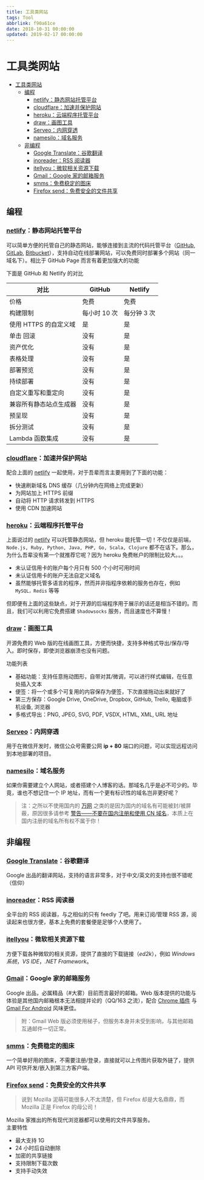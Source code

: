 ```yaml
---
title: 工具类网站
tags: Tool
abbrlink: f90a61ce
date: 2018-10-31 00:00:00
updated: 2019-02-17 00:00:00
---
```


# 工具类网站

- [工具类网站](#工具类网站)
  - [编程](#编程)
    - [netlify：静态网站托管平台](#netlify静态网站托管平台)
    - [cloudflare：加速并保护网站](#cloudflare加速并保护网站)
    - [heroku：云端程序托管平台](#heroku云端程序托管平台)
    - [draw：画图工具](#draw画图工具)
    - [Serveo：内网穿透](#serveo内网穿透)
    - [namesilo：域名服务](#namesilo域名服务)
  - [非编程](#非编程)
    - [Google Translate：谷歌翻译](#google-translate谷歌翻译)
    - [inoreader：RSS 阅读器](#inoreaderrss-阅读器)
    - [itellyou：微软相关资源下载](#itellyou微软相关资源下载)
    - [Gmail：Google 家的邮箱服务](#gmailgoogle-家的邮箱服务)
    - [smms：免费稳定的图床](#smms免费稳定的图床)
    - [Firefox send：免费安全的文件共享](#firefox-send免费安全的文件共享)

## 编程

### [netlify](https://www.netlify.com/)：静态网站托管平台

可以简单方便的托管自己的静态网站，能够连接到主流的代码托管平台（[GitHub](https://github.com), [GitLab](https://gitlab.com), [Bitbucket](https://bitbucket.org)），支持自动在线部署网站，可以免费同时部署多个网站（同一域名下）。相比于 GitHub Page 而言有着更加强大的功能

下面是 GitHub 和 Netlify 的对比

| 对比                   | GitHub       | Netlify     |
| ---------------------- | ------------ | ----------- |
| 价格                   | 免费         | 免费        |
| 构建限制               | 每小时 10 次 | 每分钟 3 次 |
| 使用 HTTPS 的自定义域  | 是           | 是          |
| 单击 回滚              | 没有         | 是          |
| 资产优化               | 没有         | 是          |
| 表格处理               | 没有         | 是          |
| 部署预览               | 没有         | 是          |
| 持续部署               | 没有         | 是          |
| 自定义重写和重定向     | 没有         | 是          |
| 兼容所有静态站点生成器 | 没有         | 是          |
| 预呈现                 | 没有         | 是          |
| 拆分测试               | 没有         | 是          |
| Lambda 函数集成        | 没有         | 是          |

### [cloudflare](https://www.cloudflare.com)：加速并保护网站

配合上面的 [netlify](#netlifyhttpswwwnetlifycom静态网站托管平台) 一起使用，对于吾辈而言主要用到了下面的功能：

- 快速刷新域名 DNS 缓存（几分钟内在网络上完成更新）
- 为网站加上 HTTPS 前缀
- 自动将 HTTP 请求转发到 HTTPS
- 使用 CDN 加速网站

### [heroku](https://www.heroku.com)：云端程序托管平台

上面说过的 [netlify](#netlifyhttpswwwnetlifycom静态网站托管平台) 可以托管静态网站，但 heroku 能托管一切！不仅仅是前端，`Node.js, Ruby, Python, Java, PHP, Go, Scala, Clojure` 都不在话下。那么，为什么吾辈没有第一个就推荐它呢？因为 heroku 免费帐户的限制比较大。。。

- 未认证信用卡的账户每个月只有 500 个小时可用时间
- 未认证信用卡的账户无法自定义域名
- 虽然能够托管多语言的程序，然而并非指程序依赖的服务也存在，例如 `MySQL，Redis` 等等

但即便有上面的这些缺点，对于开源的后端程序用于展示的话还是相当不错的。而且，我们可以利用它免费搭建 `Shadowsocks` 服务，而且速度也不算慢！

### [draw](https://www.draw.io/)：画图工具

开源免费的 Web 版的在线画图工具，方便而快捷，支持多种格式导出/保存/导入。即时保存，即使浏览器崩溃也没有问题。

功能列表

- 基础功能：支持任意拖动图形，自带对其/微调，可以进行样式编辑，在任意处插入文本
- 便签：将一个或多个可复用的内容保存为便签，下次直接拖动出来就好了
- 第三方保存：Google Drive, OneDrive, Dropbox, GitHub, Trello, 电脑或手机设备, 浏览器
- 多格式导出：PNG, JPEG, SVG, PDF, VSDX, HTML, XML, URL 地址

### [Serveo](https://serveo.net)：内网穿透

用于在微信开发时，微信公众号需要公网 **ip + 80** 端口的问题，可以实现远程访问到本地部署的项目。

### [namesilo](https://www.namesilo.com/?rid=ea90147sn)：域名服务

如果你需要建立个人网站，或者搭建个人博客的话。那域名几乎是必不可少的。毕竟，谁也不想记住一个 IP 地址，而有一个更有标识性的域名岂非更好呢？

> 注：之所以不使用国内的 [万网](https://wanwang.aliyun.com/) 之类的是因为国内的域名有可能被封/被屏蔽，原因很多请参考 [警告——不要在国内注册和使用 CN 域名](https://www.williamlong.info/archives/1654.html)，本质上在国内注册的域名所有权不属于你！

## 非编程

### [Google Translate](https://translate.google.com)：谷歌翻译

Google 出品的翻译网站，支持的语言非常多，对于中文/英文的支持也很不错呢（信仰）

### [inoreader](https://www.inoreader.com/)：RSS 阅读器

全平台的 RSS 阅读器，与之相似的只有 feedly 了吧。用来订阅/管理 RSS 源，阅读起来也很方便，基本上免费的套餐便是足够个人使用了。

### [itellyou](https://msdn.itellyou.cn)：微软相关资源下载

方便下载各种微软的相关资源，提供了直接的下载链接（_ed2k_），例如 _Windows 系统_，_VS IDE_，_.NET Framework_。

### [Gmail](https://mail.google.com)：Google 家的邮箱服务

Google 出品，必属精品（#大雾）目前而言最好的邮箱。Web 版本提供的功能与体验是其他国内邮箱根本无法相提并论的（QQ/163 之流），配合 [Chrome 插件](https://jasonsavard.com/zh-CN/Checker-Plus-for-Gmail) 与 [Gmail For Android](https://play.google.com/store/apps/details?id=com.google.android.gm&hl=zh_CN) 风味更佳。

> 附：Gmail Web 版必须使用梯子，但服务本身并未受到影响，与其他邮箱互通邮件一切正常。

### [smms](https://sm.ms)：免费稳定的图床

一个简单好用的图床，不需要注册/登录，直接就可以上传图片获取外链了，提供 API 可供开发/嵌入到第三方客户端。

### [Firefox send](https://send.firefox.com/)：免费安全的文件共享

> 说到 Mozilla 泥萌可能很多人不太清楚，但 Firefox 却是大名鼎鼎，而 Mozilla 正是 Firefox 的母公司！

Mozilla 家推出的所有现代浏览器都可以使用的文件共享服务。  
主要特性

- 最大支持 1G
- 24 小时后自动删除
- 加密的共享链接
- 支持限制下载次数
- 支持手动失效
